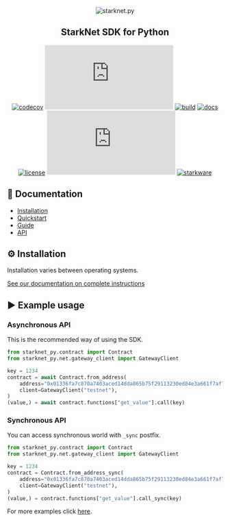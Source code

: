 <div align="center">
    <img src="https://raw.githubusercontent.com/software-mansion/starknet.py/master/graphic.png" alt="starknet.py"/>
</div>
<h2 align="center">StarkNet SDK for Python</h2>

<div align="center">

[![codecov](https://codecov.io/gh/software-mansion/starknet.py/branch/master/graph/badge.svg?token=3E54E8RYSL)](https://codecov.io/gh/software-mansion/starknet.py)
[![pypi](https://img.shields.io/pypi/v/starknet.py)](https://pypi.org/project/starknet.py/)
[![build](https://img.shields.io/github/workflow/status/software-mansion/starknet.py/format%20-%3E%20lint%20-%3E%20test)](https://github.com/software-mansion/starknet.py/actions)
[![docs](https://readthedocs.org/projects/starknetpy/badge/?version=latest)](https://starknetpy.readthedocs.io/en/latest/?badge=latest)
[![license](https://img.shields.io/badge/license-MIT-black)](https://github.com/software-mansion/starknet.py/blob/master/LICENSE.txt)
[![stars](https://img.shields.io/github/stars/software-mansion/starknet.py?color=yellow)](https://github.com/software-mansion/starknet.py/stargazers)
[![starkware](https://img.shields.io/badge/powered_by-StarkWare-navy)](https://starkware.co)

</div>

## 📘 Documentation
- [Installation](https://starknetpy.rtfd.io/en/latest/installation.html)
- [Quickstart](https://starknetpy.rtfd.io/en/latest/quickstart.html)
- [Guide](https://starknetpy.rtfd.io/en/latest/guide.html)
- [API](https://starknetpy.rtfd.io/en/latest/api.html)

## ⚙️ Installation

Installation varies between operating systems. 

[See our documentation on complete instructions](https://starknetpy.rtfd.io/en/latest/installation.html)

## ▶️ Example usage
### Asynchronous API
This is the recommended way of using the SDK.

```python
from starknet_py.contract import Contract
from starknet_py.net.gateway_client import GatewayClient

key = 1234
contract = await Contract.from_address(
    address="0x01336fa7c870a7403aced14dda865b75f29113230ed84e3a661f7af70fe83e7b",
    client=GatewayClient("testnet"),
)
(value,) = await contract.functions["get_value"].call(key)
```

### Synchronous API
You can access synchronous world with `_sync` postfix.

```python
from starknet_py.contract import Contract
from starknet_py.net.gateway_client import GatewayClient

key = 1234
contract = Contract.from_address_sync(
    address="0x01336fa7c870a7403aced14dda865b75f29113230ed84e3a661f7af70fe83e7b",
    client=GatewayClient("testnet"),
)
(value,) = contract.functions["get_value"].call_sync(key)
```

For more examples click [here](https://starknetpy.rtfd.io/en/latest/quickstart.html).
